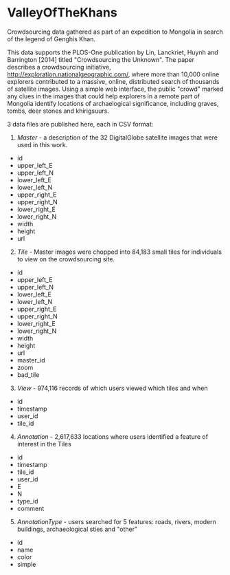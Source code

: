ValleyOfTheKhans
================

Crowdsourcing data gathered as part of an expedition to Mongolia in search of the legend of Genghis Khan.

This data supports the PLOS-One publication by Lin, Lanckriet, Huynh and Barrington [2014] titled "Crowdsourcing the Unknown". The paper describes a crowdsourcing initiative, http://exploration.nationalgeographic.com/, where more than 10,000 online explorers contributed to a massive, online, distributed search of thousands of satellite images. Using a simple web interface, the public "crowd" marked any clues in the images that could help explorers in a remote part of Mongolia identify locations of archaelogical significance, including graves, tombs, deer stones and khirigsuurs.

3 data files are published here, each in CSV format:
1) *Master* - a description of the 32 DigitalGlobe satellite images that were used in this work.
- id
- upper_left_E
- upper_left_N
- lower_left_E
- lower_left_N
- upper_right_E
- upper_right_N
- lower_right_E
- lower_right_N
- width
- height
- url

2) *Tile* - Master images were chopped into 84,183 small tiles for individuals to view on the crowdsourcing site. 
- id
- upper_left_E
- upper_left_N
- lower_left_E
- lower_left_N
- upper_right_E
- upper_right_N
- lower_right_E
- lower_right_N
- width
- height
- url
- master_id
- zoom
- bad_tile

3) *View* - 974,116 records of which users viewed which tiles and when
- id
- timestamp
- user_id
- tile_id

4) *Annotation* - 2,617,633 locations where users identified a feature of interest in the Tiles
- id
- timestamp
- tile_id
- user_id
- E
- N
- type_id
- comment

5) *AnnotationType* - users searched for 5 features: roads, rivers, modern buildings, archaeological sties and "other"
- id
- name
- color
- simple
